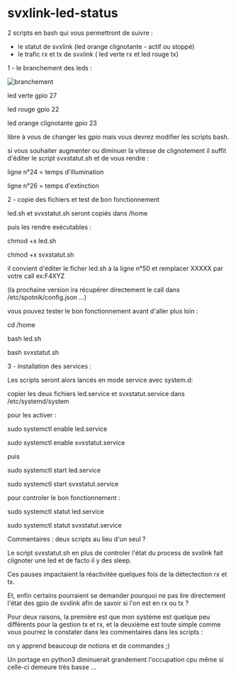 # svxlink-led-status

2 scripts en bash qui vous permettront de suivre :
- le statut de svxlink (led orange clignotante - actif ou stoppé)
- le trafic rx et tx de svxlink ( led verte rx et led rouge tx)

1 - le branchement des leds :

<img src = "https://github.com/f5swb/svxlink-led-status/blob/master/bracnhementgithub.PNG" title = "branchement">


led verte gpio 27

led rouge gpio 22

led orange clignotante gpio 23

libre à vous de changer les gpio mais vous devrez modifier les scripts bash.

si vous souhaiter augmenter ou diminuer la vitesse de clignotement 
il suffit d'éditer le script svxstatut.sh et de vous rendre :

ligne n°24 = temps d'illumination 

ligne n°26 = temps d'extinction 

2 - copie des fichiers et test de bon fonctionnement

led.sh et svxstatut.sh seront copiés dans /home

puis les rendre exécutables :

chmod +x led.sh

chmod +x svxstatut.sh

il convient d'éditer le ficher led.sh à la ligne n°50
et remplacer XXXXX par votre call ex:F4XYZ

(la prochaine version ira récupérer directement le call dans /etc/spotnik/config.json ...)

vous pouvez tester le bon fonctionnement avant d'aller plus loin :

cd /home

bash led.sh

bash svxstatut.sh

3 - installation des services :

Les scripts seront alors lancés en mode service avec system.d:

copier les deux fichiers led.service et svxstatut.service dans /etc/systemd/system

pour les activer : 

sudo systemctl enable led.service 

sudo systemctl enable svxstatut.service

puis 

sudo systemctl start led.service 

sudo systemctl start svxstatut.service

pour controler le bon fonctionnement :

sudo systemctl statut led.service 

sudo systemctl statut svxstatut.service

 Commentaires : deux scripts au lieu d'un seul ?
 
Le script svxstatut.sh en plus de controler l'état du process de svxlink fait clignoter une led
et de facto il y des sleep.

Ces pauses impactaient la réactivitée quelques fois de la détectection rx et tx.

Et, enfin certains pourraient se demander pourquoi ne pas lire directement l'état des gpio de svxlink afin de savoir si l'on est en rx ou tx ?

Pour deux raisons, la première est que mon système est quelque peu différents pour la gestion tx et rx, et la deuxième est toute simple comme vous pourrez le constater dans les commentaires dans les scripts : 

on y apprend beaucoup de notions et de commandes ;)


Un portage en python3 diminuerait grandement l'occupation cpu même si celle-ci demeure très basse ...
